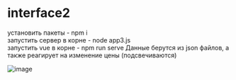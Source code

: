 # interface2
установить пакеты - npm i<br>
запустить сервер в корне - node app3.js<br>
запустить vue в корне - npm run serve
Данные берутся из json файлов, а также реагирует на изменение цены (подсвечиваются)

![image](https://user-images.githubusercontent.com/60323672/150639157-8589a20b-7349-481b-9fd6-f76f53afef7d.png)
